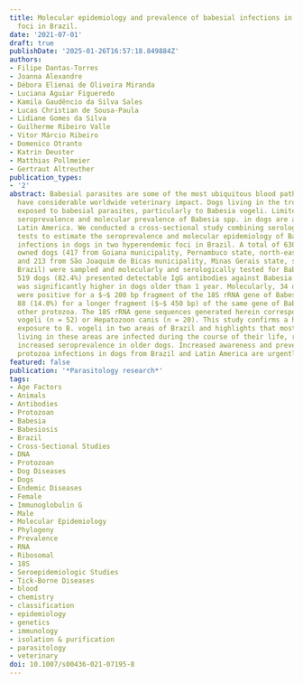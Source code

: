 ```yaml
---
title: Molecular epidemiology and prevalence of babesial infections in dogs in two  hyperendemic
  foci in Brazil.
date: '2021-07-01'
draft: true
publishDate: '2025-01-26T16:57:18.849884Z'
authors:
- Filipe Dantas-Torres
- Joanna Alexandre
- Débora Elienai de Oliveira Miranda
- Luciana Aguiar Figueredo
- Kamila Gaudêncio da Silva Sales
- Lucas Christian de Sousa-Paula
- Lidiane Gomes da Silva
- Guilherme Ribeiro Valle
- Vitor Márcio Ribeiro
- Domenico Otranto
- Katrin Deuster
- Matthias Pollmeier
- Gertraut Altreuther
publication_types:
- '2'
abstract: Babesial parasites are some of the most ubiquitous blood pathogens and  consequently
  have considerable worldwide veterinary impact. Dogs living in the tropics are highly
  exposed to babesial parasites, particularly to Babesia vogeli. Limited data on the
  seroprevalence and molecular prevalence of Babesia spp. in dogs are available in
  Latin America. We conducted a cross-sectional study combining serological and molecular
  tests to estimate the seroprevalence and molecular epidemiology of Babesia spp.
  infections in dogs in two hyperendemic foci in Brazil. A total of 630 privately
  owned dogs (417 from Goiana municipality, Pernambuco state, north-eastern Brazil,
  and 213 from São Joaquim de Bicas municipality, Minas Gerais state, south-eastern
  Brazil) were sampled and molecularly and serologically tested for Babesia spp. Overall,
  519 dogs (82.4%) presented detectable IgG antibodies against Babesia spp., and seropositivity
  was significantly higher in dogs older than 1 year. Molecularly, 34 dogs (5.4%)
  were positive for a $∼$ 200 bp fragment of the 18S rRNA gene of Babesia spp. and
  88 (14.0%) for a longer fragment ($∼$ 450 bp) of the same gene of Babesia spp. and
  other protozoa. The 18S rRNA gene sequences generated herein corresponded to B.
  vogeli (n = 52) or Hepatozoon canis (n = 20). This study confirms a high level of
  exposure to B. vogeli in two areas of Brazil and highlights that most of the dogs
  living in these areas are infected during the course of their life, reflected by
  increased seroprevalence in older dogs. Increased awareness and prevention of tick-borne
  protozoa infections in dogs from Brazil and Latin America are urgently needed.
featured: false
publication: '*Parasitology research*'
tags:
- Age Factors
- Animals
- Antibodies
- Protozoan
- Babesia
- Babesiosis
- Brazil
- Cross-Sectional Studies
- DNA
- Protozoan
- Dog Diseases
- Dogs
- Endemic Diseases
- Female
- Immunoglobulin G
- Male
- Molecular Epidemiology
- Phylogeny
- Prevalence
- RNA
- Ribosomal
- 18S
- Seroepidemiologic Studies
- Tick-Borne Diseases
- blood
- chemistry
- classification
- epidemiology
- genetics
- immunology
- isolation & purification
- parasitology
- veterinary
doi: 10.1007/s00436-021-07195-8
---
```


